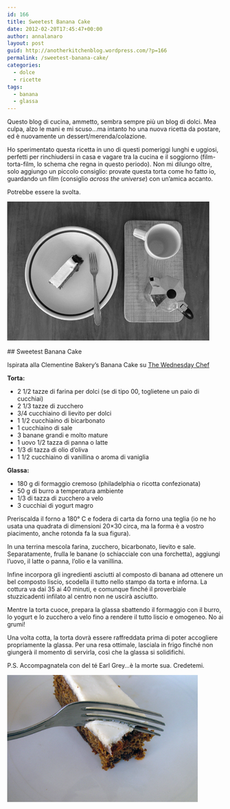 ```yaml
---
id: 166
title: Sweetest Banana Cake
date: 2012-02-20T17:45:47+00:00
author: annalanaro
layout: post
guid: http://anotherkitchenblog.wordpress.com/?p=166
permalink: /sweetest-banana-cake/
categories:
  - dolce
  - ricette
tags:
  - banana
  - glassa
---
```

Questo blog di cucina, ammetto, sembra sempre più un blog di dolci. Mea culpa, alzo le mani e mi scuso&#8230;ma intanto ho una nuova ricetta da postare, ed è nuovamente un dessert/merenda/colazione.

Ho sperimentato questa ricetta in uno di questi pomeriggi lunghi e uggiosi, perfetti per rinchiudersi in casa e vagare tra la cucina e il soggiorno (film-torta-film, lo schema che regna in questo periodo). Non mi dilungo oltre, solo aggiungo un piccolo consiglio: provate questa torta come ho fatto io, guardando un film (consiglio _across the universe_) con un&#8217;amica accanto.

Potrebbe essere la svolta.

<img title="banana cake breakfast" src="/wp-content/uploads/2012/02/bnncake_2.jpg" alt="banana cake breakfast" width="471" height="324" />

## Sweetest Banana Cake
  
Ispirata alla Clementine Bakery&#8217;s Banana Cake su <a title="The Wednesday Chef" href="http://www.thewednesdaychef.com/the_wednesday_chef/2011/08/clementine-bakerys-banana-cake.html" target="_blank">The Wednesday Chef</a>

**Torta:**
  
* 2 1/2 tazze di farina per dolci (se di tipo 00, toglietene un paio di cucchiai)
* 2 1/3 tazze di zucchero
* 3/4 cucchiaino di lievito per dolci
* 1 1/2 cucchiaino di bicarbonato
* 1 cucchiaino di sale
* 3 banane grandi e molto mature
* 1 uovo 1/2 tazza di panna o latte
* 1/3 di tazza di olio d&#8217;oliva
* 1 1/2 cucchiaino di vanillina o aroma di vaniglia

**Glassa:**
  
* 180 g di formaggio cremoso (philadelphia o ricotta confezionata)
* 50 g di burro a temperatura ambiente
* 1/3 di tazza di zucchero a velo
* 3 cucchiai di yogurt magro

Preriscalda il forno a 180° C e fodera di carta da forno una teglia
(io ne ho usata una quadrata di dimensioni 20&#215;30 circa, ma la forma è a vostro piacimento, anche rotonda fa la sua figura).

In una terrina mescola farina, zucchero, bicarbonato, lievito e sale. Separatamente, frulla le banane (o schiacciale con una forchetta), aggiungi l&#8217;uovo, il latte o panna, l&#8217;olio e la vanillina.

Infine incorpora gli ingredienti asciutti al composto di banana ad ottenere un bel composto liscio, scodella il tutto nello stampo da torta e inforna. La cottura va dai 35 ai 40 minuti, e comunque finché il proverbiale stuzzicadenti infilato al centro non ne uscirà asciutto.

Mentre la torta cuoce, prepara la glassa sbattendo il formaggio con il burro, lo yogurt e lo zucchero a velo fino a rendere il tutto liscio e omogeneo. No ai grumi!

Una volta cotta, la torta dovrà essere raffreddata prima di poter accogliere propriamente la glassa. Per una resa ottimale, lasciala in frigo finché non giungerà il momento di servirla, così che la glassa si solidifichi.

P.S. Accompagnatela con del té Earl Grey&#8230;è la morte sua. Credetemi.

<img title="bananacake_fork" src="/wp-content/uploads/2012/02/bnncake_3.jpg" alt="banana cake fork" width="444" height="296" />